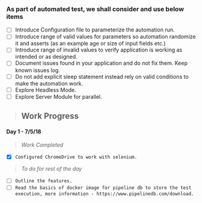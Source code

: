 
### As part of automated test, we shall consider and use below items
  - [ ] Introduce Configuration file to parameterize the automation run.
  - [ ] Introduce range of valid values for parameters so automation randomize it and asserts (as an example age or size of input fields etc.)
  - [ ] Introduce range of invalid values to verify application is working as intended or as designed.
  - [ ] Document issues found in your application and do not fix them.   Keep known issues log.
  - [ ] Do not add explicit sleep statement instead rely on valid conditions to make the automation work.
  - [ ] Explore Headless Mode.
  - [ ] Explore Server Module for parallel. 
  
> ## **Work Progress**

  #### **Day 1 - 7/5/18**
  
  > *Work Completed*
  
  - [x] `Configured ChromeDrive to work with selenium.`
      
  > *To do for rest of the day*
  
  - [ ] `Outline the features.`
  - [ ] `Read the basics of docker image for pipeline db to store the test execution, more information - https://www.pipelinedb.com/download.`
